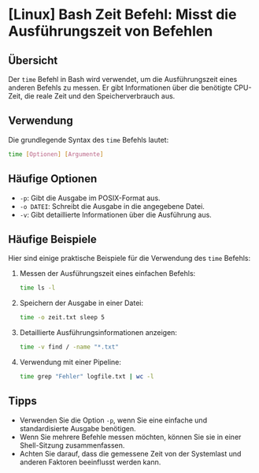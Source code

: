 # [Linux] Bash Zeit Befehl: Misst die Ausführungszeit von Befehlen

## Übersicht
Der `time` Befehl in Bash wird verwendet, um die Ausführungszeit eines anderen Befehls zu messen. Er gibt Informationen über die benötigte CPU-Zeit, die reale Zeit und den Speicherverbrauch aus.

## Verwendung
Die grundlegende Syntax des `time` Befehls lautet:

```bash
time [Optionen] [Argumente]
```

## Häufige Optionen
- `-p`: Gibt die Ausgabe im POSIX-Format aus.
- `-o DATEI`: Schreibt die Ausgabe in die angegebene Datei.
- `-v`: Gibt detaillierte Informationen über die Ausführung aus.

## Häufige Beispiele
Hier sind einige praktische Beispiele für die Verwendung des `time` Befehls:

1. Messen der Ausführungszeit eines einfachen Befehls:
   ```bash
   time ls -l
   ```

2. Speichern der Ausgabe in einer Datei:
   ```bash
   time -o zeit.txt sleep 5
   ```

3. Detaillierte Ausführungsinformationen anzeigen:
   ```bash
   time -v find / -name "*.txt"
   ```

4. Verwendung mit einer Pipeline:
   ```bash
   time grep "Fehler" logfile.txt | wc -l
   ```

## Tipps
- Verwenden Sie die Option `-p`, wenn Sie eine einfache und standardisierte Ausgabe benötigen.
- Wenn Sie mehrere Befehle messen möchten, können Sie sie in einer Shell-Sitzung zusammenfassen.
- Achten Sie darauf, dass die gemessene Zeit von der Systemlast und anderen Faktoren beeinflusst werden kann.